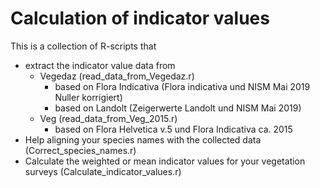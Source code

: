 # Calculation of indicator values

This is a collection of R-scripts that
- extract the indicator value data from
    - Vegedaz (read_data_from_Vegedaz.r)
      - based on Flora Indicativa (Flora indicativa und NISM Mai 2019 Nuller korrigiert)
      - based on Landolt (Zeigerwerte Landolt und NISM Mai 2019)
    - Veg (read_data_from_Veg_2015.r)
      - based on	Flora Helvetica v.5 und Flora Indicativa	ca. 2015
- Help aligning your species names with the collected data (Correct_species_names.r)
- Calculate the weighted or mean indicator values for your vegetation surveys  (Calculate_indicator_values.r)
